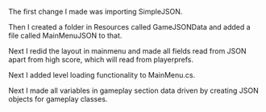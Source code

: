 The first change I made was importing SimpleJSON.

Then I created a folder in Resources called GameJSONData and added a file called MainMenuJSON to that.

Next I redid the layout in mainmenu and made all fields read from JSON apart from high score, which will read from playerprefs.

Next I added level loading functionality to MainMenu.cs.

Next I made all variables in gameplay section data driven by creating JSON objects for gameplay classes.